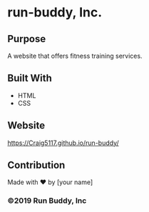 # run-buddy, Inc.

## Purpose
A website that offers fitness training services. 

## Built With
* HTML
* CSS

## Website
https://Craig5117.github.io/run-buddy/

## Contribution
Made with ❤️ by [your name]

### ©️2019 Run Buddy, Inc 
